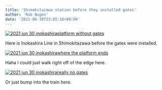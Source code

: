 ```yaml
---
title: 'Shimokitazawa station before they installed gates'
author: 'Rob Nugen'
date: '2021-06-30T23:05:16+09:00'
---
```


[![2021 jun 30 inokashiraplatform without gates](//b.robnugen.com/journal/2021/thumbs/2021_jun_30_inokashiraplatform_without_gates.jpeg)](//b.robnugen.com/journal/2021/2021_jun_30_inokashiraplatform_without_gates.jpeg)

Here is Inokashira Line in Shimokitazawa before the gates were installed.

[![2021 jun 30 inokashirawhere the platform ends](//b.robnugen.com/journal/2021/thumbs/2021_jun_30_inokashirawhere_the_platform_ends.jpeg)](//b.robnugen.com/journal/2021/2021_jun_30_inokashirawhere_the_platform_ends.jpeg)

Haha I could just walk right off of the edge here.

[![2021 jun 30 inokashirareally no gates](//b.robnugen.com/journal/2021/thumbs/2021_jun_30_inokashirareally_no_gates.jpeg)](//b.robnugen.com/journal/2021/2021_jun_30_inokashirareally_no_gates.jpeg)          

Or just bump into the train here.